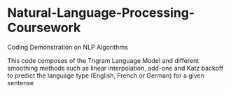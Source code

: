# Natural-Language-Processing-Coursework
Coding Demonstration on NLP Algorithms


This code composes of the Trigram Language Model and different smoothing methods such as linear interpolation, add-one and Katz backoff to predict the language type (English, French or German) for a given sentense


